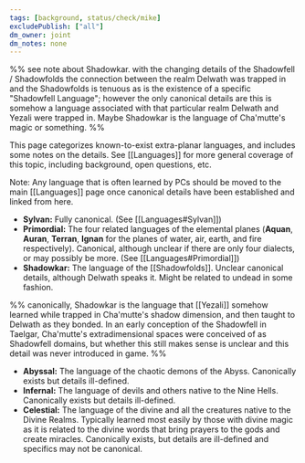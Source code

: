 ```yaml
---
tags: [background, status/check/mike]
excludePublish: ["all"]
dm_owner: joint
dm_notes: none
---
```


%% see note about Shadowkar. with the changing details of the Shadowfell / Shadowfolds the connection between the realm Delwath was trapped in and the Shadowfolds is tenuous as is the existence of a specific "Shadowfell Language"; however the only canonical details are this is somehow a language associated with that particular realm Delwath and Yezali were trapped in. Maybe Shadowkar is the language of Cha'mutte's magic or something. %%

This page categorizes known-to-exist extra-planar languages, and includes some notes on the details. See [[Languages]] for more general coverage of this topic, including background, open questions, etc.

Note: Any language that is often learned by PCs should be moved to the main [[Languages]] page once canonical details have been established and linked from here.

   * **Sylvan:** Fully canonical. (See [[Languages#Sylvan]])
   * **Primordial:** The four related languages of the elemental planes (**Aquan**, **Auran**, **Terran**, **Ignan** for the planes of water, air, earth, and fire respectively). Canonical, although unclear if there are only four dialects, or may possibly be more. (See [[Languages#Primordial]])
   * **Shadowkar:** The language of the [[Shadowfolds]]. Unclear canonical details, although Delwath speaks it. Might be related to undead in some fashion.

%% canonically, Shadowkar is the language that [[Yezali]] somehow learned while trapped in Cha'mutte's shadow dimension, and then taught to Delwath as they bonded. In an early conception of the Shadowfell in Taelgar, Cha'mutte's extradimensional spaces were conceived of as Shadowfell domains, but whether this still makes sense is unclear and this detail was never introduced in game. %%

   * **Abyssal:**  The language of the chaotic demons of the Abyss. Canonically exists but details ill-defined.
   * **Infernal:** The language of devils and others native to the Nine Hells. Canonically exists but details ill-defined.
   * **Celestial:** The language of the divine and all the creatures native to the Divine Realms. Typically learned most easily by those with divine magic as it is related to the divine words that bring prayers to the gods and create miracles. Canonically exists, but details are ill-defined and specifics may not be canonical. 

